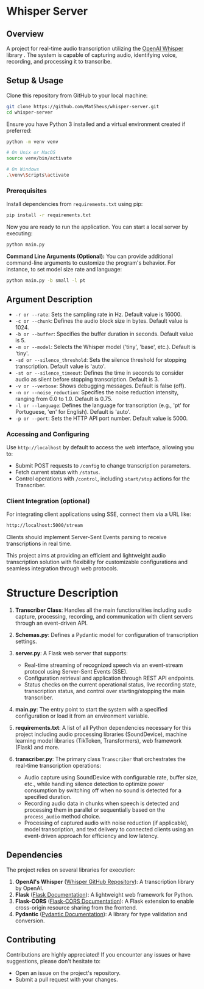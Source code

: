 # Whisper Server

## Overview
A project for real-time audio transcription utilizing the [OpenAI Whisper](https://github.com/openai/whisper) library . The system is capable of capturing audio, identifying voice, recording, and processing it to transcribe.

## Setup & Usage

Clone this repository from GitHub to your local machine:
```bash
git clone https://github.com/Mat5heus/whisper-server.git
cd whisper-server
```

Ensure you have Python 3 installed and a virtual environment created if preferred:
```bash
python -m venv venv

# On Unix or MacOS
source venv/bin/activate

# On Windows
.\venv\Scripts\activate
```

### Prerequisites
Install dependencies from `requirements.txt` using pip:
```bash
pip install -r requirements.txt
```

Now you are ready to run the application. You can start a local server by executing:
```bash
python main.py
```

**Command Line Arguments (Optional):**
You can provide additional command-line arguments to customize the program's behavior. For instance, to set model size rate and language:
   ```bash
   python main.py -b small -l pt
   ```

## Argument Description

- `-r or --rate`: Sets the sampling rate in Hz. Default value is 16000.
- `-c or --chunk`: Defines the audio block size in bytes. Default value is 1024.
- `-b or --buffer`: Specifies the buffer duration in seconds. Default value is 5.
- `-m or --model`: Selects the Whisper model ('tiny', 'base', etc.). Default is 'tiny'.
- `-sd or --silence_threshold`: Sets the silence threshold for stopping transcription. Default value is 'auto'.
- `-st or --silence_timeout`: Defines the time in seconds to consider audio as silent before stopping transcription. Default is 3.
- `-v or --verbose`: Shows debugging messages. Default is false (off).
- `-n or --noise_reduction`: Specifies the noise reduction intensity, ranging from 0.0 to 1.0. Default is 0.75.
- `-l or --language`: Defines the language for transcription (e.g., 'pt' for Portuguese, 'en' for English). Default is 'auto'.
- `-p or --port`: Sets the HTTP API port number. Default value is 5000.


### Accessing and Configuring
Use `http://localhost` by default to access the web interface, allowing you to:
- Submit POST requests to `/config` to change transcription parameters.
- Fetch current status with `/status`.
- Control operations with `/control`, including `start/stop` actions for the Transcriber.

### Client Integration (optional)
For integrating client applications using SSE, connect them via a URL like:
```bash
http://localhost:5000/stream
```
Clients should implement Server-Sent Events parsing to receive transcriptions in real time.

This project aims at providing an efficient and lightweight audio transcription solution with flexibility for customizable configurations and seamless integration through web protocols.

# Structure Description

1. **Transcriber Class**: Handles all the main functionalities including audio capture, processing, recording, and communication with client servers through an event-driven API.

2. **Schemas.py**: Defines a Pydantic model for configuration of transcription settings.

3. **server.py**: A Flask web server that supports:
   - Real-time streaming of recognized speech via an event-stream protocol using Server-Sent Events (SSE).
   - Configuration retrieval and application through REST API endpoints.
   - Status checks on the current operational status, live recording state, transcription status, and control over starting/stopping the main transcriber.

4. **main.py**: The entry point to start the system with a specified configuration or load it from an environment variable.

5. **requirements.txt**: A list of all Python dependencies necessary for this project including audio processing libraries (SoundDevice), machine learning model libraries (TikToken, Transformers), web framework (Flask) and more.

6. **transcriber.py**: The primary class `Transcriber` that orchestrates the real-time transcription operations:
   - Audio capture using SoundDevice with configurable rate, buffer size, etc., while handling silence detection to optimize power consumption by switching off when no sound is detected for a specified duration.
   - Recording audio data in chunks when speech is detected and processing them in parallel or sequentially based on the `process_audio` method choice.
   - Processing of captured audio with noise reduction (if applicable), model transcription, and text delivery to connected clients using an event-driven approach for efficiency and low latency.


## Dependencies

The project relies on several libraries for execution:

1. **OpenAI's Whisper** ([Whisper GitHub Repository](https://github.com/openai/whisper)): A transcription library by OpenAI.
2. **Flask** ([Flask Documentation](https://flask.palletsprojects.com/en/2.0.x/)): A lightweight web framework for Python.
3. **Flask-CORS** ([Flask-CORS Documentation](https://flask-cors.readthedocs.io/en/latest/)): A Flask extension to enable cross-origin resource sharing from the frontend.
4. **Pydantic** ([Pydantic Documentation](https://pydantic-docs.helpmanual.io/)): A library for type validation and conversion.

## Contributing

Contributions are highly appreciated! If you encounter any issues or have suggestions, please don't hesitate to:

- Open an issue on the project's repository.
- Submit a pull request with your changes.



